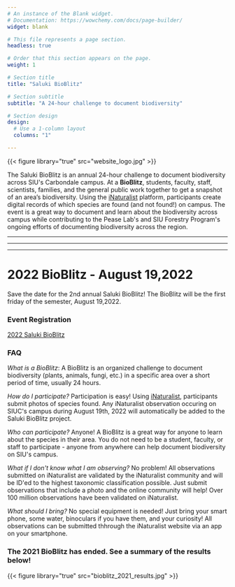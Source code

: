 ```yaml
---
# An instance of the Blank widget.
# Documentation: https://wowchemy.com/docs/page-builder/
widget: blank

# This file represents a page section.
headless: true

# Order that this section appears on the page.
weight: 1

# Section title
title: "Saluki BioBlitz"

# Section subtitle
subtitle: "A 24-hour challenge to document biodiversity"

# Section design
design:
  # Use a 1-column layout
  columns: "1"

---
```


{{< figure library="true" src="website_logo.jpg" >}}


The Saluki BioBlitz is an annual 24-hour challenge to document biodiversity across SIU's Carbondale campus. At a **BioBlitz**, students, faculty, staff, scientists, families, and the general public work together to get a snapshot of an area’s biodiversity. Using the [iNaturalist](https://www.inaturalist.org) platform, participants create digital records of which species are found (and not found!) on campus. The event is a great way to document and learn about the biodiversity across campus while contributing to the Pease Lab's and SIU Forestry Program's ongoing efforts of documenting biodiversity across the region.     

----     
----     
----   

# 2022 BioBlitz - August 19,2022     

Save the date for the 2nd annual Saluki BioBlitz! The BioBlitz will be the first friday of the semester, August 19,2022.     

### Event Registration
[2022 Saluki BioBlitz](https://forms.office.com/Pages/ResponsePage.aspx?id=55h61U10-UO8kQjeH_NxDUMGBwbk2llNsWBKIWoAPu1UNTRVNE1TVUJOOEY5UTk1U003UlpSSTFFVy4u)    

### FAQ

*What is a BioBlitz*: A BioBlitz is an organized challenge to document biodiversity (plants, animals, fungi, etc.) in a specific area over a short period of time, usually 24 hours.    

*How do I participate?* Participation is easy! Using [iNaturalist](https://www.inaturalist.org), participants submit photos of species found. Any iNaturalist observation occuring on SIUC's campus during August 19th, 2022 will automatically be added to the Saluki BioBlitz project.     

*Who can participate?* Anyone! A BioBlitz is a great way for anyone to learn about the species in their area. You do not need to be a student, faculty, or staff to participate - anyone from anywhere can help document biodiversity on SIU's campus.    

*What if I don't know what I am observing?* No problem! All observations submitted on iNaturalist are validated by the iNaturalist community and will be ID'ed to the highest taxonomic classification possible. Just submit observations that include a photo and the online community will help! Over 100 million observations have been validated on iNaturalist.    

*What should I bring?* No special equipment is needed! Just bring your smart phone, some water, binoculars if you have them, and your curiosity! All observations can be submitted thhrough the iNaturalist website via an app on your smartphone. 

### The 2021 BioBlitz has ended. See a summary of the results below!    

{{< figure library="true" src="bioblitz_2021_results.jpg" >}}

